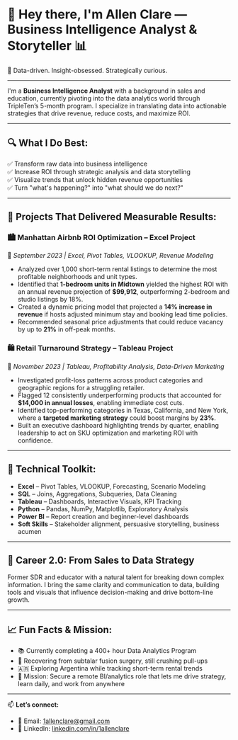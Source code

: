 # 👋 Hey there, I'm Allen Clare — Business Intelligence Analyst & Storyteller 📊

🎯 Data-driven. Insight-obsessed. Strategically curious.

---

I'm a **Business Intelligence Analyst** with a background in sales and education, currently pivoting into the data analytics world through TripleTen’s 5-month program. I specialize in translating data into actionable strategies that drive revenue, reduce costs, and maximize ROI.

---

## 🔍 What I Do Best:

✅ Transform raw data into business intelligence  
✅ Increase ROI through strategic analysis and data storytelling  
✅ Visualize trends that unlock hidden revenue opportunities  
✅ Turn "what's happening?" into "what should we do next?"

---

## 💼 Projects That Delivered Measurable Results:

### 🏙️ **Manhattan Airbnb ROI Optimization – Excel Project**  
📍 *September 2023 | Excel, Pivot Tables, VLOOKUP, Revenue Modeling*  
- Analyzed over 1,000 short-term rental listings to determine the most profitable neighborhoods and unit types.  
- Identified that **1-bedroom units in Midtown** yielded the highest ROI with an annual revenue projection of **$99,912**, outperforming 2-bedroom and studio listings by 18%.  
- Created a dynamic pricing model that projected a **14% increase in revenue** if hosts adjusted minimum stay and booking lead time policies.  
- Recommended seasonal price adjustments that could reduce vacancy by up to **21%** in off-peak months.

### 🛍️ **Retail Turnaround Strategy – Tableau Project**  
📍 *November 2023 | Tableau, Profitability Analysis, Data-Driven Marketing*  
- Investigated profit-loss patterns across product categories and geographic regions for a struggling retailer.  
- Flagged 12 consistently underperforming products that accounted for **$14,000 in annual losses**, enabling immediate cost cuts.  
- Identified top-performing categories in Texas, California, and New York, where a **targeted marketing strategy** could boost margins by **23%**.  
- Built an executive dashboard highlighting trends by quarter, enabling leadership to act on SKU optimization and marketing ROI with confidence.

---

## 🧠 Technical Toolkit:

- **Excel** – Pivot Tables, VLOOKUP, Forecasting, Scenario Modeling  
- **SQL** – Joins, Aggregations, Subqueries, Data Cleaning  
- **Tableau** – Dashboards, Interactive Visuals, KPI Tracking  
- **Python** – Pandas, NumPy, Matplotlib, Exploratory Analysis  
- **Power BI** – Report creation and beginner-level dashboards  
- **Soft Skills** – Stakeholder alignment, persuasive storytelling, business acumen  

---

## 🔄 Career 2.0: From Sales to Data Strategy

Former SDR and educator with a natural talent for breaking down complex information. I bring the same clarity and communication to data, building tools and visuals that influence decision-making and drive bottom-line growth.

---

## 📈 Fun Facts & Mission:

- 📚 Currently completing a 400+ hour Data Analytics Program  
- 💪 Recovering from subtalar fusion surgery, still crushing pull-ups  
- 🇦🇷 Exploring Argentina while tracking short-term rental trends  
- 🎯 Mission: Secure a remote BI/analytics role that lets me drive strategy, learn daily, and work from anywhere

---

📫 **Let’s connect:**  
- 📧 Email: [1allenclare@gmail.com](mailto:1allenclare@gmail.com)  
- 🔗 LinkedIn: [linkedin.com/in/1allenclare](https://www.linkedin.com/in/1allenclare/)
